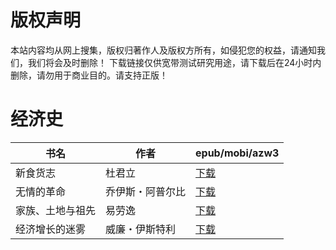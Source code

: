# 版权声明

本站内容均从网上搜集，版权归著作人及版权方所有，如侵犯您的权益，请通知我们，我们将会及时删除！ 下载链接仅供宽带测试研究用途，请下载后在24小时内删除，请勿用于商业目的。请支持正版！

# 经济史

| 书名 | 作者 | epub/mobi/azw3 |
| --- | --- | --- |
| 新食货志 | 杜君立 | [下载](https://url89.ctfile.com/f/31084289-1357046455-6cccab?p=8866) |
| 无情的革命 | 乔伊斯・阿普尔比 | [下载](https://url89.ctfile.com/f/31084289-1357034626-9dc9a5?p=8866) |
| 家族、土地与祖先 | 易劳逸 | [下载](https://url89.ctfile.com/f/31084289-1357031032-8c3eae?p=8866) |
| 经济增长的迷雾 | 威廉・伊斯特利 | [下载](https://url89.ctfile.com/f/31084289-1357030690-272022?p=8866) |
